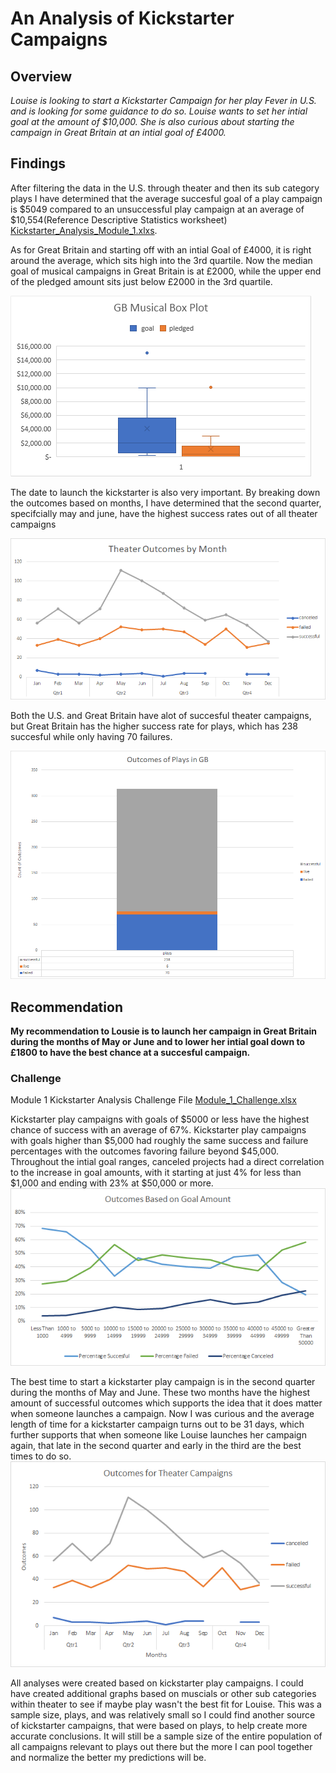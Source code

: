 # An Analysis of Kickstarter Campaigns

## Overview

*Louise is looking to start a Kickstarter Campaign for her play Fever in U.S. and is looking for some 
guidance to do so. Louise wants to set her intial goal at the amount of $10,000. She is also curious about 
starting the campaign in Great Britain at an intial goal of £4000.* 

## Findings

After filtering the data in the U.S. through theater and then its sub category plays I have determined that the
average succesful goal of a play campaign is $5049 compared to an unsuccessful play 
campaign at an average of $10,554(Reference Descriptive Statistics worksheet) [Kickstarter_Analysis_Module_1.xlxs](Kickstarter_Analysis_Module_1.zip).

As for Great Britain and starting off with an intial Goal of £4000, it is right around the average, which sits high into the 3rd quartile.
Now the median goal of musical campaigns in Great Britain is at £2000, while the upper end of the pledged amount sits just below £2000 in the 3rd quartile. 

![GB_Musical_Box_Plot.png](GB_Musical_Box_Plot.png)

The date to launch the kickstarter is also very important. By breaking down the outcomes based on months, I have 
determined that the second quarter, specifcially may and june, have the highest success rates out of all theater campaigns

![Theater_Outcomes_by_Month.png](Theater_Outcomes_by_Month.png)

Both the U.S. and Great Britain have alot of succesful theater campaigns, but Great Britain has the higher success rate for plays, which
has 238 succesful while only having 70 failures. 

![Outcomes_of_Plays_GB.png](Outcomes_of_Plays_GB.png)

## Recommendation

**My recommendation to Lousie is to launch her campaign in Great Britain during the months of May or June and to lower her intial goal
down to £1800 to have the best chance at a succesful campaign.**

### Challenge

Module 1 Kickstarter Analysis Challenge File [Module_1_Challenge.xlsx](Module_1_Challenge.xlsx)

Kickstarter play campaigns with goals of $5000 or less have the highest chance of success with an average of 67%. Kickstarter play 
campaigns with goals higher than $5,000 had roughly the same success and failure percentages with the outcomes 
favoring failure beyond $45,000. Throughout the intial goal ranges, canceled projects had a direct 
correlation to the increase in goal amounts, with it starting at just 4% for less than $1,000 and ending with 23% 
at $50,000 or more. ![Outcomes_Based_on_Goal_Amount.png](Outcomes_Based_on_Goal_Amount.png)

The best time to start a kickstarter play campaign is in the second quarter during the months of May and June. These two 
months have the highest amount of successful outcomes which supports the idea that it does matter when someone launches a campaign.
Now I was curious and the average length of time for a kickstarter campaign turns out to be 31 days, which further 
supports that when someone like Louise launches her campaign again, that late in the second quarter and early in the 
third are the best times to do so. ![Outcomes_for_Theater_Campaigns.png](Outcomes_for_Theater_Campaigns.png)

All analyses were created based on kickstarter play campaigns. I could have created additional graphs based on muscials or other 
sub categories within theater to see if maybe play wasn't the best fit for Louise. This was a sample size, plays, and was 
relatively small so I could find another source of kickstarter campaigns, that were based on plays, to help create more 
accurate conclusions. It will still be a sample size of the entire population of all campaigns relevant to plays out 
there but the more I can pool together and normalize the better my predictions will be. 
